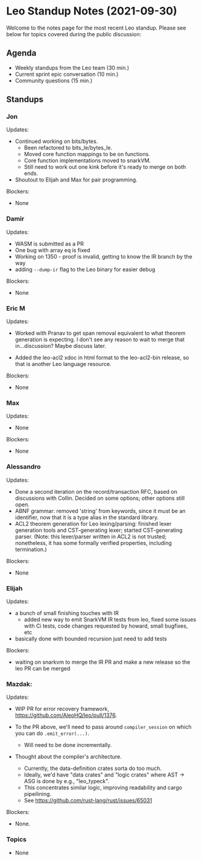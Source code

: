 # Leo Standup Notes (2021-09-30)

Welcome to the notes page for the most recent Leo standup. Please see below for topics covered during the public discussion:

## Agenda

* Weekly standups from the Leo team (30 min.)
* Current sprint epic conversation (10 min.)
* Community questions (15 min.)

## Standups

### Jon

Updates:

* Continued working on bits/bytes.
  * Been refactored to bits_le/bytes_le.
  * Moved core function mappings to be on functions.
  * Core function implementations moved to snarkVM.
  * Still need to work out one kink before it's ready to merge on both ends.
* Shoutout to Elijah and Max for pair programming.

Blockers:

* None

### Damir

Updates:

* WASM is submitted as a PR
* One bug with array eq is fixed
* Working on 1350 - proof is invalid, getting to know the IR branch by the way
* adding `--dump-ir` flag to the Leo binary for easier debug

Blockers:

* None

### Eric M

Updates:

* Worked with Pranav to get span removal equivalent to what theorem generation is expecting.
  I don't see any reason to wait to merge that in...discussion?  Maybe discuss later.
  
* Added the leo-acl2 xdoc in html format to the leo-acl2-bin release, so that is another
  Leo language resource.

Blockers:

* None

### Max

Updates:

* None

Blockers:

* None

### Alessandro

Updates:

* Done a second iteration on the record/transaction RFC, based on discussions with Collin. Decided on some options; other options still open.
* ABNF grammar: removed 'string' from keywords, since it must be an identifier, now that it is a type alias in the standard library.
* ACL2 theorem generation for Leo lexing/parsing: finished lexer generation tools and CST-generating lexer; started CST-generating parser.
  (Note: this lexer/parser written in ACL2 is not trusted; nonetheless, it has some formally verified properties, including termination.)

Blockers:

* None

### Elijah

Updates:
  * a bunch of small finishing touches with IR
      * added new way to emit SnarkVM IR tests from leo, fixed some issues with Ci tests, code changes requested by howard, small bugfixes, etc
  * basically done with bounded recursion just need to add tests

Blockers:

* waiting on snarkvm to merge the IR PR and make a new release so the leo PR can be merged

### Mazdak:

Updates:

  * WIP PR for error recovery framework, https://github.com/AleoHQ/leo/pull/1376.

  * To the PR above, we'll need to pass around `compiler_session` on which you can do `.emit_error(...)`.
    - Will need to be done incrementally.

  * Thought about the compiler's architecture.
    - Currently, the data-definition crates sorta do too much.
    - Ideally, we'd have "data crates" and "logic crates" where AST -> ASG is done by e.g., "leo_typeck".
    - This concentrates similar logic, improving readability and cargo pipeilining.
    - See https://github.com/rust-lang/rust/issues/65031

Blockers:

* None.

### Topics

* None
